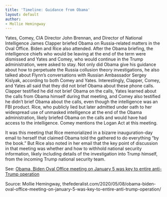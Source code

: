 ```yaml
---
title: 'Timeline: Guidance from Obama'
layout: default
author:
- Mollie Hemingway
---
```


Yates, Comey, CIA Director John Brennan, and Director of National Intelligence James Clapper briefed Obama on Russia-related matters in the Oval Office. Biden and Rice also attended. After the Obama briefing, the intelligence chiefs who would be leaving at the end of the term were dismissed and Yates and Comey, who would continue in the Trump administration, were asked to stay. Not only did Obama give his guidance about how to perpetuate the Russia collusion theory investigations, he also talked about Flynn’s conversations with Russian Ambassador Sergey Kislyak, according to both Comey and Yates. Interestingly, Clapper, Comey, and Yates all said that they did not brief Obama about these phone calls. Clapper testified he did not brief Obama on the calls, Yates learned about the calls from Obama himself during that meeting, and Comey also testified he didn’t brief Obama about the calls, even though the intelligence was an FBI product. Rice, who publicly lied but later admitted under oath to her widespread use of unmasked intelligence at the end of the Obama administration, likely briefed Obama on the calls and would have had access to the intelligence. Comey mentions the Logan Act at this meeting.

It was this meeting that Rice memorialized in a bizarre inauguration-day email to herself that claimed Obama told the gathered to do everything “by the book.” But Rice also noted in her email that the key point of discussion in that meeting was whether and how to withhold national security information, likely including details of the investigation into Trump himself, from the incoming Trump national security team.

See: [Obama, Biden Oval Office meeting on January 5 was key to entire anti-Trump operation](/2020/05/08/obama-biden-oval-office-meeting-on-january-5-was-key-to-entire-anti-trump-operation.html)

Source: Mollie Hemingway, thefederalist.com/2020/05/08/obama-biden-oval-office-meeting-on-january-5-was-key-to-entire-anti-trump-operation/
